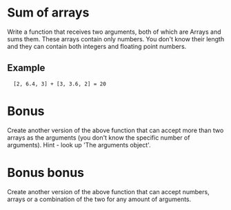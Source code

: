 # Sum of arrays
Write a function that receives two arguments, both of which are Arrays and sums them. These arrays contain only numbers. You don't know their length and they can contain both integers and floating point numbers.

## Example
```
  [2, 6.4, 3] + [3, 3.6, 2] = 20
```

# Bonus
Create another version of the above function that can accept more than two arrays as the arguments (you don't know the specific number of arguments). Hint - look up 'The arguments object'.

# Bonus bonus
Create another version of the above function that can accept numbers, arrays or a combination of the two for any amount of arguments.
